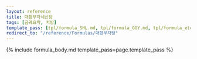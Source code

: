```yaml
---
layout: reference
title: 대황부자세신탕
tags: [금궤요략, 처방]
template_pass: [tpl/formula_SHL.md, tpl/formula_GGY.md, tpl/formula_etc.md]
redirect_to: "/reference/Formulas/대황부자탕"
---
```


{% include formula_body.md template_pass=page.template_pass %}
